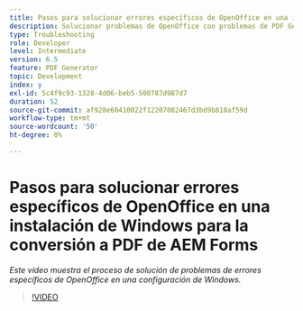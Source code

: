 ```yaml
---
title: Pasos para solucionar errores específicos de OpenOffice en una instalación de Windows
description: Solucionar problemas de OpenOffice con problemas de PDF Generator en el programa de instalación de Windows.
type: Troubleshooting
role: Developer
level: Intermediate
version: 6.5
feature: PDF Generator
topic: Development
index: y
exl-id: 5c4f9c93-1328-4d06-beb5-500787d987d7
duration: 52
source-git-commit: af928e60410022f12207082467d3bd9b818af59d
workflow-type: tm+mt
source-wordcount: '50'
ht-degree: 0%

---
```


# Pasos para solucionar errores específicos de OpenOffice en una instalación de Windows para la conversión a PDF de AEM Forms

*Este vídeo muestra el proceso de solución de problemas de errores específicos de OpenOffice en una configuración de Windows.*

>[!VIDEO](https://video.tv.adobe.com/v/335481?quality=12&learn=on)
